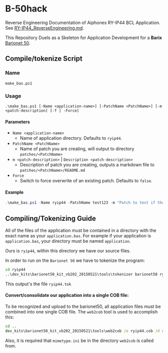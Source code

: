 # B-50hack
Reverse Engineering Documentation of Aiphones RY-IP44 BCL Application. See [RY-IP44_ReverseEngineering.md](https://github.com/rbaas293/B-50hack/blob/master/RY-IP44_ReverseEngineering.md).

This Repository Duels as a Skeleton for Application Development for a **Barix** [Barionet 50](https://www.barix.com/devices/barionet/barionet-50).

## Compile/tokenize Script
### Name
`make_bas.ps1`

### Usage
`.\make_bas.ps1 [-Name <application-name>] [-PatchName <PatchName>] [-m <patch-description] [-f | -Force]`

#### Parameters

* `Name <application-name>`
  * Name of application directory. Defaults to `ryip44`.
* `PatchName <PatchName>` 
  * Name of patch you are creating, will output to directory `patches/<PatchName>`
* `m <patch-description>` | `Description <patch-description>`
  * Description of patch you are creating, outputs a markdown file to `patches/<PatchName>/README.md`
* `Force`
  * Switch to force overwrite of an existing patch. Defaults to `false`.

#### Example
```PowerShell
.\make_bas.ps1 -Name ryip44 -PatchName test123 -m "Patch to test if the make_bas.ps1 is working properly." -Force
```
## Compiling/Tokenizing Guide

All of the files of the application must be contained in a directory with the exact name as your `application.bas`. For example if your application is `application.bas`, your directory must be named `application`.

Ours is `ryip44`, within this directory we have our source files.

In order to run on the `Barionet 50` we have to tokenize the program:

```cmd
cd ryip44
..\dev_kits\barionet50_kit_vb202_20150521\tools\tokenizer barionet50 ryip44.bas 
```

This output's the file `ryip44.tok`

#### Convert/consolidate our application into a single COB file:

To be recognized and upload to the barionet50, all application files must be combined into one single COB file. The `web2cob` tool is used to accomplish this:

```cmd
cd ..
dev_kits\barionet50_kit_vb202_20150521\tools\web2cob /o ryip44.cob /d ryip44 # where ryip44 is our application directory.
```

Also, it is required that `mimetype.ini` be in the directory `web2cob` is called from. 
